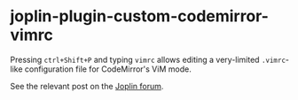 # joplin-plugin-custom-codemirror-vimrc

Pressing `ctrl+Shift+P` and typing `vimrc` allows editing a very-limited `.vimrc`-like configuration file for CodeMirror's ViM mode.

See the relevant post on the [Joplin forum](https://discourse.joplinapp.org/t/vim-in-multiple-keyboard-layout/27412/6?u=personalizedrefriger).
